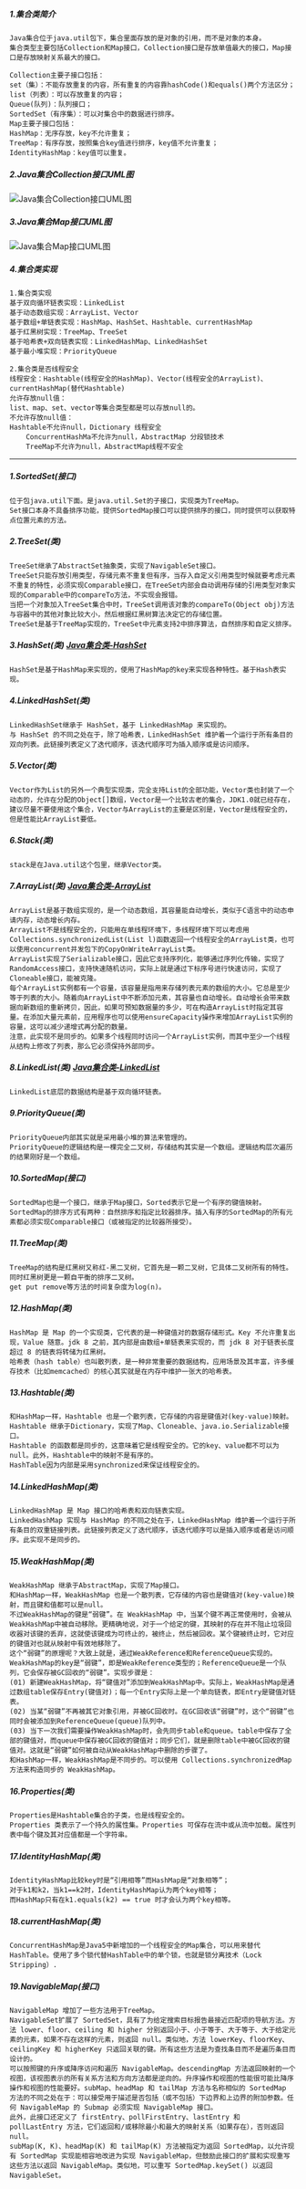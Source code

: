 ##### 1.集合类简介
    Java集合位于java.util包下，集合里面存放的是对象的引用，而不是对象的本身。
    集合类型主要包括Collection和Map接口，Collection接口是存放单值最大的接口，Map接口是存放映射关系最大的接口。
    
    Collection主要子接口包括：
    set（集）：不能存放重复的内容，所有重复的内容靠hashCode()和equals()两个方法区分；
    list（列表）：可以存放重复的内容；
    Queue(队列)：队列接口；
    SortedSet（有序集）：可以对集合中的数据进行排序。
    Map主要子接口包括：
    HashMap：无序存放，key不允许重复；
    TreeMap：有序存放，按照集合key值进行排序，key值不允许重复；
    IdentityHashMap：key值可以重复。
    
##### 2.Java集合Collection接口UML图
![Java集合Collection接口UML图](Java集合UML图--Collection.png)

##### 3.Java集合Map接口UML图
![Java集合Map接口UML图](Java集合UML图--Map.png)

##### 4.集合类实现
    1.集合类实现
    基于双向循环链表实现：LinkedList
    基于动态数组实现：ArrayList、Vector
    基于数组+单链表实现：HashMap、HashSet、Hashtable、currentHashMap
    基于红黑树实现：TreeMap、TreeSet
    基于哈希表+双向链表实现：LinkedHashMap、LinkedHashSet
    基于最小堆实现：PriorityQueue

    2.集合类是否线程安全
    线程安全：Hashtable(线程安全的HashMap)、Vector(线程安全的ArrayList)、currentHashMap(替代Hashtable)
    允许存放null值：
    list、map、set、vector等集合类型都是可以存放null的。
    不允许存放null值：
    Hashtable不允许null，Dictionary 线程安全 
    	ConcurrentHashMa不允许为null，AbstractMap 分段锁技术 
    	TreeMap不允许为null，AbstractMap线程不安全
    	
---

##### 1.SortedSet(接口)
    位于包java.util下面。是java.util.Set的子接口，实现类为TreeMap。
    Set接口本身不具备排序功能，提供SortedMap接口可以提供排序的接口，同时提供可以获取特点位置元素的方法。
##### 2.TreeSet(类)
    TreeSet继承了AbstractSet抽象类，实现了NavigableSet接口。
    TreeSet只能存放引用类型，存储元素不重复但有序，当存入自定义引用类型时候就要考虑元素不重复的特性，必须实现Comparable接口，在TreeSet内部会自动调用存储的引用类型对象实现的Comparable中的compareTo方法，不实现会报错。
    当把一个对象加入TreeSet集合中时，TreeSet调用该对象的compareTo(Object obj)方法与容器中的其他对象比较大小，然后根据红黑树算法决定它的存储位置。
    TreeSet是基于TreeMap实现的，TreeSet中元素支持2中排序算法，自然排序和自定义排序。
##### 3.HashSet(类)  [Java集合类-HashSet](hashset/HashSet.md)  
    HashSet是基于HashMap来实现的，使用了HashMap的key来实现各种特性。基于Hash表实现。
##### 4.LinkedHashSet(类)
    LinkedHashSet继承于 HashSet，基于 LinkedHashMap 来实现的。
    与 HashSet 的不同之处在于，除了哈希表，LinkedHashSet 维护着一个运行于所有条目的双向列表。此链接列表定义了迭代顺序，该迭代顺序可为插入顺序或是访问顺序。
##### 5.Vector(类)
    Vector作为List的另外一个典型实现类，完全支持List的全部功能，Vector类也封装了一个动态的，允许在分配的Object[]数组，Vector是一个比较古老的集合，JDK1.0就已经存在，建议尽量不要使用这个集合，Vector与ArrayList的主要是区别是，Vector是线程安全的，但是性能比ArrayList要低。
##### 6.Stack(类)
    stack是在Java.util这个包里，继承Vector类。
##### 7.ArrayList(类) [Java集合类-ArrayList](arraylist/ArrayList.md)  
    ArrayList是基于数组实现的，是一个动态数组，其容量能自动增长，类似于C语言中的动态申请内存，动态增长内存。
    ArrayList不是线程安全的，只能用在单线程环境下，多线程环境下可以考虑用Collections.synchronizedList(List l)函数返回一个线程安全的ArrayList类，也可以使用concurrent并发包下的CopyOnWriteArrayList类。
    ArrayList实现了Serializable接口，因此它支持序列化，能够通过序列化传输，实现了RandomAccess接口，支持快速随机访问，实际上就是通过下标序号进行快速访问，实现了Cloneable接口，能被克隆。
    每个ArrayList实例都有一个容量，该容量是指用来存储列表元素的数组的大小。它总是至少等于列表的大小。随着向ArrayList中不断添加元素，其容量也自动增长。自动增长会带来数据向新数组的重新拷贝，因此，如果可预知数据量的多少，可在构造ArrayList时指定其容量。在添加大量元素前，应用程序也可以使用ensureCapacity操作来增加ArrayList实例的容量，这可以减少递增式再分配的数量。 
    注意，此实现不是同步的。如果多个线程同时访问一个ArrayList实例，而其中至少一个线程从结构上修改了列表，那么它必须保持外部同步。
##### 8.LinkedList(类) [Java集合类-LinkedList](linkedlist/LinkedList.md)  
    LinkedList底层的数据结构是基于双向循环链表。
##### 9.PriorityQueue(类)
    PriorityQueue内部其实就是采用最小堆的算法来管理的。
    PriorityQueue的逻辑结构是一棵完全二叉树，存储结构其实是一个数组。逻辑结构层次遍历的结果刚好是一个数组。
##### 10.SortedMap(接口)
    SortedMap也是一个接口，继承于Map接口，Sorted表示它是一个有序的键值映射。
    SortedMap的排序方式有两种：自然排序和指定比较器排序。插入有序的SortedMap的所有元素都必须实现Comparable接口（或被指定的比较器所接受）。
##### 11.TreeMap(类)
    TreeMap的结构是红黑树又称红-黑二叉树，它首先是一颗二叉树，它具体二叉树所有的特性。同时红黑树更是一颗自平衡的排序二叉树。
    get put remove等方法的时间复杂度为log(n)。
##### 12.HashMap(类)
    HashMap 是 Map 的一个实现类，它代表的是一种键值对的数据存储形式。Key 不允许重复出现，Value 随意。jdk 8 之前，其内部是由数组+单链表来实现的，而 jdk 8 对于链表长度超过 8 的链表将转储为红黑树。
    哈希表（hash table）也叫散列表，是一种非常重要的数据结构，应用场景及其丰富，许多缓存技术（比如memcached）的核心其实就是在内存中维护一张大的哈希表。
##### 13.Hashtable(类)
    和HashMap一样，Hashtable 也是一个散列表，它存储的内容是键值对(key-value)映射。
    Hashtable 继承于Dictionary，实现了Map、Cloneable、java.io.Serializable接口。
    Hashtable 的函数都是同步的，这意味着它是线程安全的。它的key、value都不可以为null。此外，Hashtable中的映射不是有序的。
    HashTable因为内部是采用synchronized来保证线程安全的。
##### 14.LinkedHashMap(类)
    LinkedHashMap 是 Map 接口的哈希表和双向链表实现。
    LinkedHashMap 实现与 HashMap 的不同之处在于，LinkedHashMap 维护着一个运行于所有条目的双重链接列表。此链接列表定义了迭代顺序，该迭代顺序可以是插入顺序或者是访问顺序。此实现不是同步的。
##### 15.WeakHashMap(类)
    WeakHashMap 继承于AbstractMap，实现了Map接口。
    和HashMap一样，WeakHashMap 也是一个散列表，它存储的内容也是键值对(key-value)映射，而且键和值都可以是null。
    不过WeakHashMap的键是“弱键”。在 WeakHashMap 中，当某个键不再正常使用时，会被从WeakHashMap中被自动移除。更精确地说，对于一个给定的键，其映射的存在并不阻止垃圾回收器对该键的丢弃，这就使该键成为可终止的，被终止，然后被回收。某个键被终止时，它对应的键值对也就从映射中有效地移除了。
    这个“弱键”的原理呢？大致上就是，通过WeakReference和ReferenceQueue实现的。 WeakHashMap的key是“弱键”，即是WeakReference类型的；ReferenceQueue是一个队列，它会保存被GC回收的“弱键”。实现步骤是：
    (01) 新建WeakHashMap，将“键值对”添加到WeakHashMap中。实际上，WeakHashMap是通过数组table保存Entry(键值对)；每一个Entry实际上是一个单向链表，即Entry是键值对链表。
    (02) 当某“弱键”不再被其它对象引用，并被GC回收时。在GC回收该“弱键”时，这个“弱键”也同时会被添加到ReferenceQueue(queue)队列中。
    (03) 当下一次我们需要操作WeakHashMap时，会先同步table和queue。table中保存了全部的键值对，而queue中保存被GC回收的键值对；同步它们，就是删除table中被GC回收的键值对。这就是“弱键”如何被自动从WeakHashMap中删除的步骤了。
    和HashMap一样，WeakHashMap是不同步的。可以使用 Collections.synchronizedMap 方法来构造同步的 WeakHashMap。
##### 16.Properties(类)
    Properties是Hashtable集合的子类，也是线程安全的。
    Properties 类表示了一个持久的属性集。Properties 可保存在流中或从流中加载。属性列表中每个键及其对应值都是一个字符串。
##### 17.IdentityHashMap(类)
    IdentityHashMap比较key时是“引用相等”而HashMap是“对象相等”；
    对于k1和k2，当k1==k2时，IdentityHashMap认为两个key相等；
    而HashMap只有在k1.equals(k2) == true 时才会认为两个key相等。
##### 18.currentHashMap(类)
    ConcurrentHashMap是Java5中新增加的一个线程安全的Map集合，可以用来替代HashTable。使用了多个锁代替HashTable中的单个锁，也就是锁分离技术（Lock Stripping）.
##### 19.NavigableMap(接口)
    NavigableMap 增加了一些方法用于TreeMap。
    NavigableSet扩展了 SortedSet，具有了为给定搜索目标报告最接近匹配项的导航方法。方法 lower、floor、ceiling 和 higher 分别返回小于、小于等于、大于等于、大于给定元素的元素，如果不存在这样的元素，则返回 null。类似地，方法 lowerKey、floorKey、ceilingKey 和 higherKey 只返回关联的键。所有这些方法是为查找条目而不是遍历条目而设计的。
    可以按照键的升序或降序访问和遍历 NavigableMap。descendingMap 方法返回映射的一个视图，该视图表示的所有关系方法和方向方法都是逆向的。升序操作和视图的性能很可能比降序操作和视图的性能要好。subMap、headMap 和 tailMap 方法与名称相似的 SortedMap 方法的不同之处在于：可以接受用于描述是否包括（或不包括）下边界和上边界的附加参数。任何 NavigableMap 的 Submap 必须实现 NavigableMap 接口。
    此外，此接口还定义了 firstEntry、pollFirstEntry、lastEntry 和 pollLastEntry 方法，它们返回和/或移除最小和最大的映射关系（如果存在），否则返回 null。
    subMap(K, K)、headMap(K) 和 tailMap(K) 方法被指定为返回 SortedMap，以允许现有 SortedMap 实现能相容地改进为实现 NavigableMap，但鼓励此接口的扩展和实现重写这些方法以返回 NavigableMap。类似地，可以重写 SortedMap.keySet() 以返回 NavigableSet。
